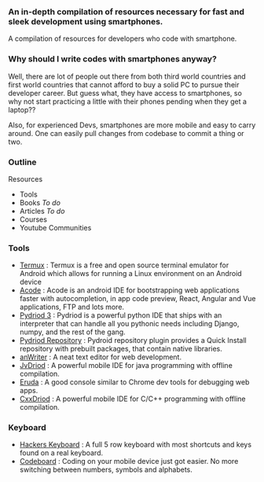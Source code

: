 ### An in-depth compilation of resources necessary for fast and sleek development using smartphones.
A compilation of resources for developers who code with smartphone.

### Why should I write codes with smartphones anyway?

Well, there are lot of people out there from both third world countries and first world countries that cannot afford to buy a solid PC to pursue their developer career. But guess what, they have access to smartphones, so why not start practicing a little with their phones pending when they get a laptop??

Also, for experienced Devs, smartphones are more mobile and easy to carry around. One can easily pull changes from codebase to commit a thing or two.


### Outline
Resources
- Tools
- Books *To do*
- Articles *To do*
- Courses
- Youtube
Communities

### Tools

- [Termux](https://termux.com/) : Termux is a free and open source terminal emulator for Android which allows for running a Linux environment on an Android device
- [Acode](https://play.google.com/store/apps/details?id=com.foxdebug.acodefree) : Acode is an android IDE for bootstrapping web applications faster with autocompletion, in app code preview, React, Angular and Vue applications, FTP and lots more.
- [Pydriod 3](https://play.google.com/store/apps/details?id=ru.iiec.pydroid3) : Pydriod is a powerful python IDE that ships with an interpreter that can handle all you pythonic needs including Django, numpy, and the rest of the gang.
- [Pydriod Repository](https://play.google.com/store/apps/details?id=ru.iiec.pydroid3.quickinstallrepo) : Pydroid repository plugin provides a Quick Install repository with prebuilt packages, that contain native libraries.
- [anWriter](https://play.google.com/store/search?q=anwriter&c=apps&hl=en&gl=US) : A neat text editor for web development.
- [JvDriod](https://play.google.com/store/apps/details?id=ru.iiec.jvdroid) : A powerful mobile IDE for java programming with offline compilation.
- [Eruda](https://github.com/liriliri/eruda) : A good console similar to Chrome dev tools for debugging web apps.
- [CxxDriod](https://play.google.com/store/apps/details?id=ru.iiec.cxxdroid) : A powerful mobile IDE for C/C++ programming with offline compilation.

### Keyboard

- [Hackers Keyboard](https://play.google.com/store/search?q=hacker%27s+keyboard&c=apps&hl=en&gl=US) : A full 5 row keyboard with most shortcuts and keys found on a real keyboard.
- [Codeboard](https://play.google.com/store/apps/details?id=com.gazlaws.codeboard&hl=en&gl=US) : Coding on your mobile device just got easier. No more switching between numbers, symbols and alphabets.




